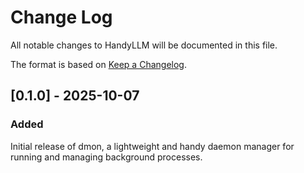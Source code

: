 # Change Log

All notable changes to HandyLLM will be documented in this file.

The format is based on [Keep a Changelog](https://keepachangelog.com/en/1.1.0/).


## [0.1.0] - 2025-10-07

### Added

Initial release of dmon, a lightweight and handy daemon manager for running and managing background processes.
